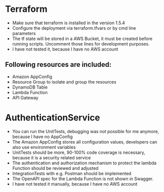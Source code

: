 
# Terraform
* Make sure that terraform is installed in the version 1.5.4
* Configure the deployment via terraform.tfvars or by cmd line parameters
* The tf state will be stored in a AWS Bucket, it must be created before running scripts. Uncomment those lines for development purposes.
* I have not tested it, because I have no AWS account

## Following resources are included:
* Amazon AppConfig
* Resource Group to isolate and group the resources
* DynamoDB Table
* Lambda Function
* API Gateway

# AuthenticationService
* You can run the UnitTests, debugging was not possible for me anymore, because I have no AppConfig
* The Amazon AppConfig stores all configuration values, developers can also use environment variables
* UnitTests should be more, 90-100% code coverage is necessary, because it is a security related service
* The authentication and authorization mechanism to protect the lambda Function should be reviewed and adjusted
* IntegrationTests with e.g. Postman should be implemented
* The OpenAPI spec for the Lambda Function is not shown in Swagger.
* I have not tested it manually, because I have no AWS account
